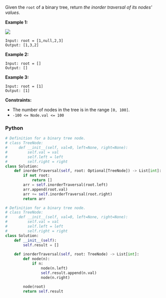 Given the  `root`  of a binary tree, return  _the inorder traversal of its nodes' values_.

**Example 1:**

![](https://assets.leetcode.com/uploads/2020/09/15/inorder_1.jpg)
```
Input: root = [1,null,2,3]
Output: [1,3,2]
```

**Example 2:**
```
Input: root = []
Output: []
```

**Example 3:**
```
Input: root = [1]
Output: [1]
```

**Constraints:**

-   The number of nodes in the tree is in the range  `[0, 100]`.
-   `-100 <= Node.val <= 100`


### Python

```python
# Definition for a binary tree node.
# class TreeNode:
#     def __init__(self, val=0, left=None, right=None):
#         self.val = val
#         self.left = left
#         self.right = right
class Solution:
    def inorderTraversal(self, root: Optional[TreeNode]) -> List[int]:
        if not root:
            return []
        arr = self.inorderTraversal(root.left)
        arr.append(root.val)
        arr += self.inorderTraversal(root.right)
        return arr
```

```python
# Definition for a binary tree node.
# class TreeNode:
#     def __init__(self, val=0, left=None, right=None):
#         self.val = val
#         self.left = left
#         self.right = right
class Solution:
    def __init__(self):
        self.result = []
    
    def inorderTraversal(self, root: TreeNode) -> List[int]:
        def node(n):
            if n:
                node(n.left)
                self.result.append(n.val)
                node(n.right)
        
        node(root)
        return self.result
```